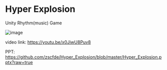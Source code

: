 # Hyper Explosion
Unity Rhythm(music) Game

![image](https://i.imgur.com/IRfdUUj.png)

video link: https://youtu.be/x0JiwU8Puv8

PPT: https://github.com/zscfde/Hyper_Explosion/blob/master/Hyper_Explosion.pptx?raw=true
